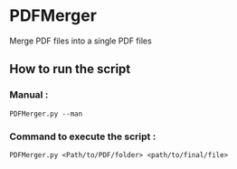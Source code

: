 # PDFMerger

Merge PDF files into a single PDF files

## How to run the script

### Manual :
```
PDFMerger.py --man
```

### Command to execute the script :
```
PDFMerger.py <Path/to/PDF/folder> <path/to/final/file>
```
